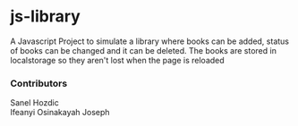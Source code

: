 # js-library

A Javascript Project to simulate a library where books can be added, status of books can be changed and it can be deleted.
The books are stored in localstorage so they aren't lost when the page is reloaded

### Contributors

Sanel Hozdic <br>
Ifeanyi Osinakayah Joseph
